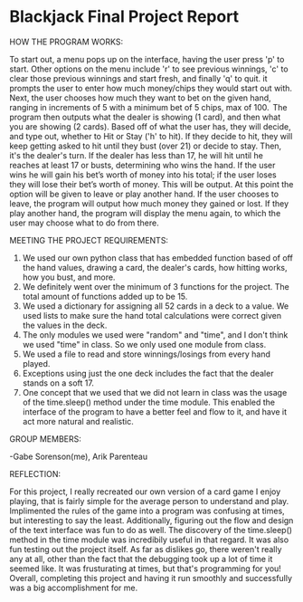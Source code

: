 Blackjack Final Project Report
==============================

HOW THE PROGRAM WORKS:

To start out, a menu pops up on the interface, having the user press 'p' to start. Other options on the menu include 'r' to see previous winnings, 'c' to clear those previous winnings and start fresh, and finally 'q' to quit. it prompts the user to enter how much money/chips they would start out with. Next, the user chooses how much they want to bet on the given hand, ranging in increments of 5 with a minimum bet of 5 chips, max of 100.  The program then outputs what the dealer is showing (1 card), and then what you are showing (2 cards). Based off of what the user has, they will decide, and type out, whether to Hit or Stay ('h' to hit). If they decide to hit, they will keep getting asked to hit until they bust (over 21) or decide to stay. Then, it's the dealer's turn. If the dealer has less than 17, he will hit until he reaches at least 17 or busts, determining who wins the hand. If the user wins he will gain his bet’s worth of money into his total; if the user loses they will lose their bet’s worth of money. This will be output.  At this point the option will be given to leave or play another hand. If the user chooses to leave, the program will output how much money they gained or lost. If they play another hand, the program will display the menu again, to which the user may choose what to do from there.

MEETING THE PROJECT REQUIREMENTS:

1. We used our own python class that has embedded function based of off the hand values, drawing a card, the dealer's cards, how hitting works, how you bust, and more.
2. We definitely went over the minimum of 3 functions for the project. The total amount of functions added up to be 15.
3. We used a dictionary for assigning all 52 cards in a deck to a value. We used lists to make sure the hand total calculations were correct given the values in the deck.
4. The only modules we used were "random" and "time", and I don't think we used "time" in class. So we only used one module from class.
5. We used a file to read and store winnings/losings from every hand played.
6. Exceptions using just the one deck includes the fact that the dealer stands on a soft 17.
7. One concept that we used that we did not learn in class was the usage of the time.sleep() method under the time module. This enabled the interface of the program to have a better feel and flow to it, and have it act more natural and realistic.

GROUP MEMBERS:

-Gabe Sorenson(me), Arik Parenteau

REFLECTION:

For this project, I really recreated our own version of a card game I enjoy playing, that is fairly simple for the average person to understand and play. Implimented the rules of the game into a program was confusing at times, but interesting to say the least.
Additionally, figuring out the flow and design of the text interface was fun to do as well. The discovery of the time.sleep() method in the time module was incredibily useful in that regard. It was also fun testing out the project itself.
As far as dislikes go, there weren't really any at all, other than the fact that the debugging took up a lot of time it seemed like.
It was frusturating at times, but that's programming for you! Overall, completing this project and having it run smoothly and successfully was a big accomplishment for me.


 

